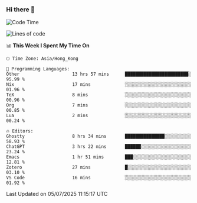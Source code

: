 ### Hi there 👋

<!--
**nicehiro/nicehiro** is a ✨ _special_ ✨ repository because its `README.md` (this file) appears on your GitHub profile.

Here are some ideas to get you started:

- 🔭 I’m currently working on ...
- 🌱 I’m currently learning ...
- 👯 I’m looking to collaborate on ...
- 🤔 I’m looking for help with ...
- 💬 Ask me about ...
- 📫 How to reach me: ...
- 😄 Pronouns: ...
- ⚡ Fun fact: ...
-->

<!--START_SECTION:waka-->
![Code Time](http://img.shields.io/badge/Code%20Time-772%20hrs%2057%20mins-blue)

![Lines of code](https://img.shields.io/badge/From%20Hello%20World%20I%27ve%20Written-1.7%20million%20lines%20of%20code-blue)

📊 **This Week I Spent My Time On** 

```text
🕑︎ Time Zone: Asia/Hong_Kong

💬 Programming Languages: 
Other                    13 hrs 57 mins      ████████████████████████░   95.99 % 
Nix                      17 mins             ░░░░░░░░░░░░░░░░░░░░░░░░░   01.96 % 
TeX                      8 mins              ░░░░░░░░░░░░░░░░░░░░░░░░░   00.96 % 
Org                      7 mins              ░░░░░░░░░░░░░░░░░░░░░░░░░   00.85 % 
Lua                      2 mins              ░░░░░░░░░░░░░░░░░░░░░░░░░   00.24 % 

🔥 Editors: 
Ghostty                  8 hrs 34 mins       ███████████████░░░░░░░░░░   58.93 % 
ChatGPT                  3 hrs 22 mins       ██████░░░░░░░░░░░░░░░░░░░   23.24 % 
Emacs                    1 hr 51 mins        ███░░░░░░░░░░░░░░░░░░░░░░   12.81 % 
Zotero                   27 mins             █░░░░░░░░░░░░░░░░░░░░░░░░   03.10 % 
VS Code                  16 mins             ░░░░░░░░░░░░░░░░░░░░░░░░░   01.92 % 
```


 Last Updated on 05/07/2025 11:15:17 UTC
<!--END_SECTION:waka-->
